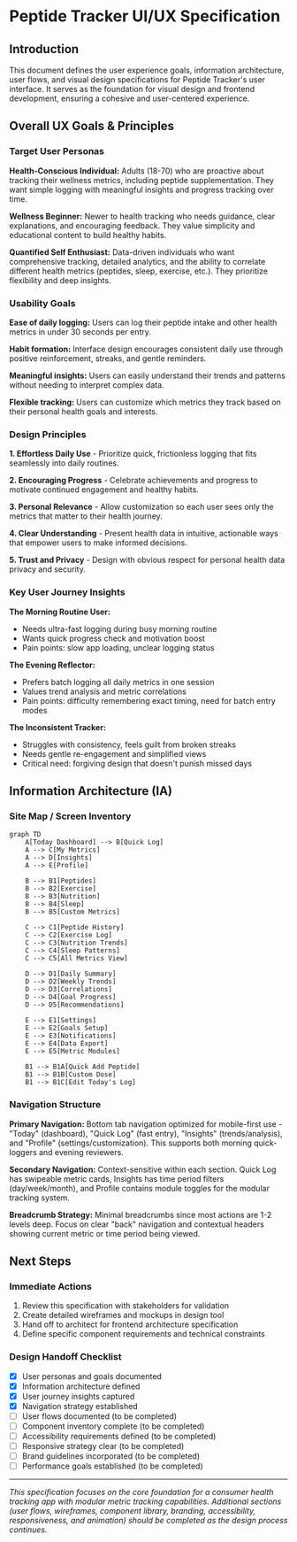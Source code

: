 # Peptide Tracker UI/UX Specification

## Introduction

This document defines the user experience goals, information architecture, user flows, and visual design specifications for Peptide Tracker's user interface. It serves as the foundation for visual design and frontend development, ensuring a cohesive and user-centered experience.

## Overall UX Goals & Principles

### Target User Personas

**Health-Conscious Individual:** Adults (18-70) who are proactive about tracking their wellness metrics, including peptide supplementation. They want simple logging with meaningful insights and progress tracking over time.

**Wellness Beginner:** Newer to health tracking who needs guidance, clear explanations, and encouraging feedback. They value simplicity and educational content to build healthy habits.

**Quantified Self Enthusiast:** Data-driven individuals who want comprehensive tracking, detailed analytics, and the ability to correlate different health metrics (peptides, sleep, exercise, etc.). They prioritize flexibility and deep insights.

### Usability Goals

**Ease of daily logging:** Users can log their peptide intake and other health metrics in under 30 seconds per entry.

**Habit formation:** Interface design encourages consistent daily use through positive reinforcement, streaks, and gentle reminders.

**Meaningful insights:** Users can easily understand their trends and patterns without needing to interpret complex data.

**Flexible tracking:** Users can customize which metrics they track based on their personal health goals and interests.

### Design Principles

**1. Effortless Daily Use** - Prioritize quick, frictionless logging that fits seamlessly into daily routines.

**2. Encouraging Progress** - Celebrate achievements and progress to motivate continued engagement and healthy habits.

**3. Personal Relevance** - Allow customization so each user sees only the metrics that matter to their health journey.

**4. Clear Understanding** - Present health data in intuitive, actionable ways that empower users to make informed decisions.

**5. Trust and Privacy** - Design with obvious respect for personal health data privacy and security.

### Key User Journey Insights

**The Morning Routine User:**
- Needs ultra-fast logging during busy morning routine
- Wants quick progress check and motivation boost
- Pain points: slow app loading, unclear logging status

**The Evening Reflector:**
- Prefers batch logging all daily metrics in one session
- Values trend analysis and metric correlations
- Pain points: difficulty remembering exact timing, need for batch entry modes

**The Inconsistent Tracker:**
- Struggles with consistency, feels guilt from broken streaks
- Needs gentle re-engagement and simplified views
- Critical need: forgiving design that doesn't punish missed days

## Information Architecture (IA)

### Site Map / Screen Inventory

```mermaid
graph TD
    A[Today Dashboard] --> B[Quick Log]
    A --> C[My Metrics]
    A --> D[Insights]
    A --> E[Profile]

    B --> B1[Peptides]
    B --> B2[Exercise]
    B --> B3[Nutrition]
    B --> B4[Sleep]
    B --> B5[Custom Metrics]

    C --> C1[Peptide History]
    C --> C2[Exercise Log]
    C --> C3[Nutrition Trends]
    C --> C4[Sleep Patterns]
    C --> C5[All Metrics View]

    D --> D1[Daily Summary]
    D --> D2[Weekly Trends]
    D --> D3[Correlations]
    D --> D4[Goal Progress]
    D --> D5[Recommendations]

    E --> E1[Settings]
    E --> E2[Goals Setup]
    E --> E3[Notifications]
    E --> E4[Data Export]
    E --> E5[Metric Modules]

    B1 --> B1A[Quick Add Peptide]
    B1 --> B1B[Custom Dose]
    B1 --> B1C[Edit Today's Log]
```

### Navigation Structure

**Primary Navigation:** Bottom tab navigation optimized for mobile-first use - "Today" (dashboard), "Quick Log" (fast entry), "Insights" (trends/analysis), and "Profile" (settings/customization). This supports both morning quick-loggers and evening reviewers.

**Secondary Navigation:** Context-sensitive within each section. Quick Log has swipeable metric cards, Insights has time period filters (day/week/month), and Profile contains module toggles for the modular tracking system.

**Breadcrumb Strategy:** Minimal breadcrumbs since most actions are 1-2 levels deep. Focus on clear "back" navigation and contextual headers showing current metric or time period being viewed.

## Next Steps

### Immediate Actions
1. Review this specification with stakeholders for validation
2. Create detailed wireframes and mockups in design tool
3. Hand off to architect for frontend architecture specification
4. Define specific component requirements and technical constraints

### Design Handoff Checklist
- [x] User personas and goals documented
- [x] Information architecture defined
- [x] User journey insights captured
- [x] Navigation strategy established
- [ ] User flows documented (to be completed)
- [ ] Component inventory complete (to be completed)
- [ ] Accessibility requirements defined (to be completed)
- [ ] Responsive strategy clear (to be completed)
- [ ] Brand guidelines incorporated (to be completed)
- [ ] Performance goals established (to be completed)

---

*This specification focuses on the core foundation for a consumer health tracking app with modular metric tracking capabilities. Additional sections (user flows, wireframes, component library, branding, accessibility, responsiveness, and animation) should be completed as the design process continues.*